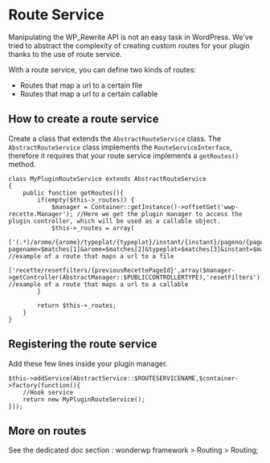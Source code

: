 # Route Service

Manipulating the WP_Rewrite API is not an easy task in WordPress. We've tried to abstract the complexity of creating custom routes for your plugin thanks to the use of route service.

With a route service, you can define two kinds of routes:

- Routes that map a url to a certain file
- Routes that map a url to a certain callable

## How to create a route service
Create a class that extends the `AbstractRouteService` class. The `AbstractRouteService` class implements the `RouteServiceInterface`, therefore it requires that your route service implements a `getRoutes()` method.

```
class MyPluginRouteService extends AbstractRouteService
{
    public function getRoutes(){
        if(empty($this->_routes)) {
            $manager = Container::getInstance()->offsetGet('wwp-recette.Manager'); //Here we get the plugin manager to access the plugin controller, which will be used as a callable object.
            $this->_routes = array(
                ['(.*)/arome/{arome}/typeplat/{typeplat}/instant/{instant}/pageno/{pageno}','index.php?pagename=$matches[1]&arome=$matches[2]&typeplat=$matches[3]&instant=$matches[4]&pageno=$matches[5]','GET'], //example of a route that maps a url to a file
                ['recette/resetfilters/{previousRecettePageId}',array($manager->getController(AbstractManager::$PUBLICCONTROLLERTYPE),'resetFilters'),'GET'] //example of a route that maps a url to a callable
        }

        return $this->_routes;
    }
}
```

## Registering the route service
Add these few lines inside your plugin manager.

```
$this->addService(AbstractService::$ROUTESERVICENAME,$container->factory(function(){
    //Hook service
    return new MyPluginRouteService();
}));
```

## More on routes
See the dedicated doc section : wonderwp framework > Routing > Routing;
